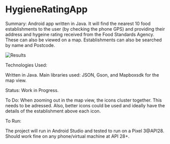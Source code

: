 # HygieneRatingApp

Summary:
Android app written in Java. It will find the nearest 10 food establishments to the user (by checking the phone GPS) and providing their address and hygeine rating received from the Food Standards Agency. These can also be viewed on a map. Establishments can also be searched by name and Postcode.

![Results](link-to-image)


Technologies Used:

Written in Java. Main libraries used: JSON, Gson, and Mapboxsdk for the map view. 

Status: 
Work in Progress. 

To Do:
When zooming out in the map view, the icons cluster together. This needs to be adressed. Also, better icons could be used and ideally have the details of the establishment above each icon. 

To Run:

The project will run in Android Studio and tested to run on a Pixel 3@API28. Should work fine on any phone/virtual machine at API 28+.



